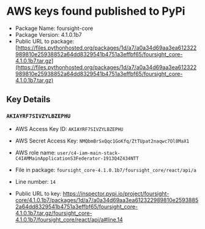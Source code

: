 # AWS keys found published to PyPi

* Package Name: foursight-core
* Package Version: 4.1.0.1b7
* Public URL to package: [https://files.pythonhosted.org/packages/1d/a7/a0a34d69aa3ea612322989810e25938852a64dd8329541b4751a3effbf65/foursight_core-4.1.0.1b7.tar.gz](https://files.pythonhosted.org/packages/1d/a7/a0a34d69aa3ea612322989810e25938852a64dd8329541b4751a3effbf65/foursight_core-4.1.0.1b7.tar.gz)

## Key Details

### `AKIAYRF7SIVZYLBZEPHU`

* AWS Access Key ID: `AKIAYRF7SIVZYLBZEPHU`
* AWS Secret Access Key: `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` 
* AWS role name: `user/c4-iam-main-stack-C4IAMMainApplicationS3Federator-1913Q4Z434NTT`
* File in package: `foursight_core-4.1.0.1b7/foursight_core/react/api/a`
* Line number: `14`

* Public URL to key: https://inspector.pypi.io/project/foursight-core/4.1.0.1b7/packages/1d/a7/a0a34d69aa3ea612322989810e25938852a64dd8329541b4751a3effbf65/foursight_core-4.1.0.1b7.tar.gz/foursight_core-4.1.0.1b7/foursight_core/react/api/a#line.14


